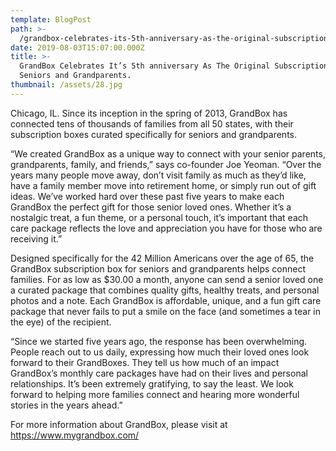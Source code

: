 ```yaml
---
template: BlogPost
path: >-
  /grandbox-celebrates-its-5th-anniversary-as-the-original-subscription-box-for-seniors-and-d755805f244f
date: 2019-08-03T15:07:00.000Z
title: >-
  GrandBox Celebrates It’s 5th anniversary As The Original Subscription Box for
  Seniors and Grandparents.
thumbnail: /assets/28.jpg
---
```

<!--StartFragment-->

Chicago, IL. Since its inception in the spring of 2013, GrandBox has connected tens of thousands of families from all 50 states, with their subscription boxes curated specifically for seniors and grandparents.

“We created GrandBox as a unique way to connect with your senior parents, grandparents, family, and friends,” says co-founder Joe Yeoman. “Over the years many people move away, don’t visit family as much as they’d like, have a family member move into retirement home, or simply run out of gift ideas. We’ve worked hard over these past five years to make each GrandBox the perfect gift for those senior loved ones. Whether it’s a nostalgic treat, a fun theme, or a personal touch, it’s important that each care package reflects the love and appreciation you have for those who are receiving it.”

Designed specifically for the 42 Million Americans over the age of 65, the GrandBox subscription box for seniors and grandparents helps connect families. For as low as $30.00 a month, anyone can send a senior loved one a curated package that combines quality gifts, healthy treats, and personal photos and a note. Each GrandBox is affordable, unique, and a fun gift care package that never fails to put a smile on the face (and sometimes a tear in the eye) of the recipient.

“Since we started five years ago, the response has been overwhelming. People reach out to us daily, expressing how much their loved ones look forward to their GrandBoxes. They tell us how much of an impact GrandBox’s monthly care packages have had on their lives and personal relationships. It’s been extremely gratifying, to say the least. We look forward to helping more families connect and hearing more wonderful stories in the years ahead.”

For more information about GrandBox, please visit at https://www.mygrandbox.com/



<!--EndFragment-->
